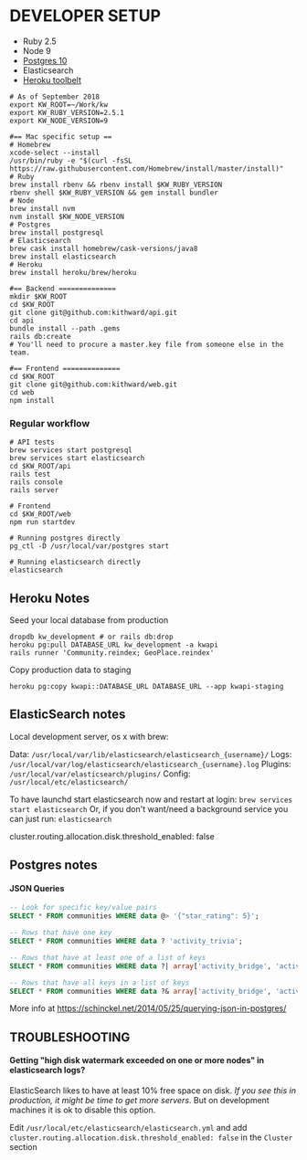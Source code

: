 # DEVELOPER SETUP

* Ruby 2.5
* Node 9
* [Postgres 10](https://postgresapp.com/)
* Elasticsearch
* [Heroku toolbelt](https://devcenter.heroku.com/articles/heroku-cli)


```
# As of September 2018
export KW_ROOT=~/Work/kw
export KW_RUBY_VERSION=2.5.1
export KW_NODE_VERSION=9

#== Mac specific setup ==
# Homebrew
xcode-select --install
/usr/bin/ruby -e "$(curl -fsSL https://raw.githubusercontent.com/Homebrew/install/master/install)"
# Ruby
brew install rbenv && rbenv install $KW_RUBY_VERSION
rbenv shell $KW_RUBY_VERSION && gem install bundler
# Node
brew install nvm
nvm install $KW_NODE_VERSION
# Postgres
brew install postgresql
# Elasticsearch
brew cask install homebrew/cask-versions/java8
brew install elasticsearch
# Heroku
brew install heroku/brew/heroku

#== Backend ==============
mkdir $KW_ROOT
cd $KW_ROOT
git clone git@github.com:kithward/api.git
cd api
bundle install --path .gems
rails db:create
# You'll need to procure a master.key file from someone else in the team.

#== Frontend ==============
cd $KW_ROOT
git clone git@github.com:kithward/web.git
cd web
npm install
```

### Regular workflow
```
# API tests
brew services start postgresql
brew services start elasticsearch
cd $KW_ROOT/api
rails test
rails console
rails server

# Frontend
cd $KW_ROOT/web
npm run startdev

# Running postgres directly
pg_ctl -D /usr/local/var/postgres start

# Running elasticsearch directly
elasticsearch
```




## Heroku Notes

Seed your local database from production

```
dropdb kw_development # or rails db:drop
heroku pg:pull DATABASE_URL kw_development -a kwapi
rails runner 'Community.reindex; GeoPlace.reindex'
```

Copy production data to staging

```
heroku pg:copy kwapi::DATABASE_URL DATABASE_URL --app kwapi-staging
```

## ElasticSearch notes

Local development server, os x with brew:

Data:    `/usr/local/var/lib/elasticsearch/elasticsearch_{username}/`
Logs:    `/usr/local/var/log/elasticsearch/elasticsearch_{username}.log`
Plugins: `/usr/local/var/elasticsearch/plugins/`
Config:  `/usr/local/etc/elasticsearch/`

To have launchd start elasticsearch now and restart at login:
  `brew services start elasticsearch`
Or, if you don't want/need a background service you can just run:
  `elasticsearch`


cluster.routing.allocation.disk.threshold_enabled: false


## Postgres notes

#### JSON Queries

```sql
-- Look for specific key/value pairs
SELECT * FROM communities WHERE data @> '{"star_rating": 5}';

-- Rows that have one key
SELECT * FROM communities WHERE data ? 'activity_trivia';

-- Rows that have at least one of a list of keys
SELECT * FROM communities WHERE data ?| array['activity_bridge', 'activity_trivia'];

-- Rows that have all keys in a list of keys
SELECT * FROM communities WHERE data ?& array['activity_bridge', 'activity_trivia'];
```

More info at https://schinckel.net/2014/05/25/querying-json-in-postgres/


## TROUBLESHOOTING

#### Getting "high disk watermark exceeded on one or more nodes" in elasticsearch logs?

ElasticSearch likes to have at least 10% free space on disk. *If you see this
in production, it might be time to get more servers*.
But on development machines it is ok to disable this option.

Edit `/usr/local/etc/elasticsearch/elasticsearch.yml` and add
`cluster.routing.allocation.disk.threshold_enabled: false` in the `Cluster` section
